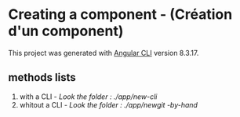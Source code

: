 # Creating a component - (Création d'un component)

This project was generated with [Angular CLI](https://github.com/angular/angular-cli) version 8.3.17.

## methods lists
1. with a CLI - *Look the folder : ./app/new-cli*
2. whitout a CLI - *Look the folder : ./app/newgit -by-hand*
